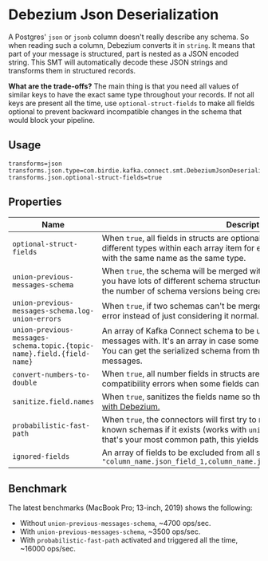 # Debezium Json Deserialization

A Postgres' `json` or `jsonb` column doesn't really describe any schema. So when reading such a column,
Debezium converts it in `string`. It means that part of your message is structured, part is nested as a JSON
encoded string. This SMT will automatically decode these JSON strings and transforms them in structured records.

**What are the trade-offs?** The main thing is that you need all values of similar keys to have the exact same type
throughout your records. If not all keys are present all the time, use `optional-struct-fields` to make all fields
optional to prevent backward incompatible changes in the schema that would block your pipeline.

## Usage

```
transforms=json
transforms.json.type=com.birdie.kafka.connect.smt.DebeziumJsonDeserializer
transforms.json.optional-struct-fields=true
```

## Properties

|Name|Description|Type|Default|
|---|---|---|---|
|`optional-struct-fields`| When `true`, all fields in structs are optional. This enables you to have slightly different types within each array item for example, so long that every field with the same name as the same type. | Boolean | `false` |
|`union-previous-messages-schema`| When `true`, the schema will be merged with previous messages' schemas. If you have lots of different schema structures in your table, this will help reduce the number of schema versions being created. | Boolean | `false` |
|`union-previous-messages-schema.log-union-errors`| When `true`, if two schemas can't be merged with one another, it will log an error instead of just considering it normal. | Boolean | `false` |
|`union-previous-messages-schema.topic.{topic-name}.field.{field-name}`| An array of Kafka Connect schema to be used as initial schema(s) to unify messages with. It's an array in case some are incompatible, on the same field. You can get the serialized schema from the SMT logs as it processes messages. | String | ø |
|`convert-numbers-to-double`| When `true`, all number fields in structs are converted to double. This avoids compatibility errors when some fields can contain both integers and floats. | Boolean | `false` |
|`sanitize.field.names`| When `true`, sanitizes the fields name so they are compatible with Avro; [like with Debezium.](https://debezium.io/documentation/reference/1.4/configuration/avro.html#avro-naming) | Boolean | `false` |
|`probabilistic-fast-path`| When `true`, the connectors will first try to map the message to one of the known schemas if it exists (works with `union-previous-messages-schema`). If that's your most common path, this yields much higher performances. | Boolean | `false`
|`ignored-fields`| An array of fields to be excluded from all schemas. E.g. `"column_name.json_field_1,column_name.json_field_2.an_array[].sub_field"` | String | ø |

## Benchmark

The latest benchmarks (MacBook Pro; 13-inch, 2019) shows the following:
 
- Without `union-previous-messages-schema`, ~4700 ops/sec.
- With `union-previous-messages-schema`, ~3500 ops/sec.
- With `probabilistic-fast-path` activated and triggered all the time, ~16000 ops/sec.
